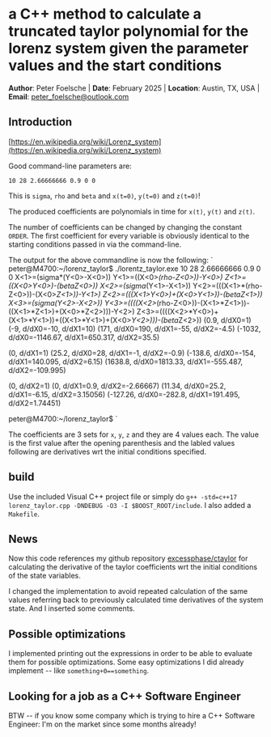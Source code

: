 # a C++ method to calculate a truncated taylor polynomial for the lorenz system given the parameter values and the start conditions


**Author**: Peter Foelsche |
**Date**: February 2025 |
**Location**: Austin, TX, USA |
**Email**: [peter_foelsche@outlook.com](mailto:peter_foelsche@outlook.com)

## Introduction

[https://en.wikipedia.org/wiki/Lorenz_system](https://en.wikipedia.org/wiki/Lorenz_system)

Good command-line parameters are:

`10 28 2.66666666 0.9 0 0`

This is `sigma`, `rho` and `beta` and `x(t=0)`, `y(t=0)` and `z(t=0)`!

The produced coefficients are polynomials in time for `x(t)`, `y(t)` and `z(t)`.

The number of coefficients can be changed by changing the constant `ORDER`. The first coefficient for every variable is obviously identical to the starting conditions passed in via the command-line.

The output for the above commandline is now the following:
`
peter@M4700:~/lorenz_taylor$ ./lorentz_taylor.exe 10 28 2.66666666 0.9 0 0
X<1>=(sigma*(Y<0>-X<0>))
Y<1>=((X<0>*(rho-Z<0>))-Y<0>)
Z<1>=((X<0>*Y<0>)-(beta*Z<0>))
X<2>=(sigma*(Y<1>-X<1>))
Y<2>=(((X<1>*(rho-Z<0>))-(X<0>*Z<1>))-Y<1>)
Z<2>=(((X<1>*Y<0>)+(X<0>*Y<1>))-(beta*Z<1>))
X<3>=(sigma*(Y<2>-X<2>))
Y<3>=((((X<2>*(rho-Z<0>))-(X<1>*Z<1>))-((X<1>*Z<1>)+(X<0>*Z<2>)))-Y<2>)
Z<3>=((((X<2>*Y<0>)+(X<1>*Y<1>))+((X<1>*Y<1>)+(X<0>*Y<2>)))-(beta*Z<2>))
(0.9, d/dX0=1)
(-9, d/dX0=-10, d/dX1=10)
(171, d/dX0=190, d/dX1=-55, d/dX2=-4.5)
(-1032, d/dX0=-1146.67, d/dX1=650.317, d/dX2=35.5)

(0, d/dX1=1)
(25.2, d/dX0=28, d/dX1=-1, d/dX2=-0.9)
(-138.6, d/dX0=-154, d/dX1=140.095, d/dX2=6.15)
(1638.8, d/dX0=1813.33, d/dX1=-555.487, d/dX2=-109.995)

(0, d/dX2=1)
(0, d/dX1=0.9, d/dX2=-2.66667)
(11.34, d/dX0=25.2, d/dX1=-6.15, d/dX2=3.15056)
(-127.26, d/dX0=-282.8, d/dX1=191.495, d/dX2=1.74451)

peter@M4700:~/lorenz_taylor$
`

The coefficients are 3 sets for `x`, `y`, `z` and they are 4 values each. The value is the first value after the opening parenthesis and the labled values following are derivatives wrt the initial conditions specified.
## build

Use the included Visual C++ project file or simply do `g++ -std=c++17 lorenz_taylor.cpp -DNDEBUG -O3 -I $BOOST_ROOT/include`.
I also added a `Makefile`.

## News

Now this code references my github repository [excessphase/ctaylor](https://github.com/ExcessPhase/ctaylor) for calculating the derivative of the taylor coefficients wrt the initial conditions of the state variables.


I changed the implementation to avoid repeated calculation of the same values referring back to previously calculated time derivatives of the system state.
And I inserted some comments.

## Possible optimizations

I implemented printing out the expressions in order to be able to evaluate them for possible optimizations.
Some easy optimizations I did already implement -- like `something+0==something`.

## Looking for a job as a C++ Software Engineer

BTW -- if you know some company which is trying to hire a C++ Software Engineer: I'm on the market since some months already!
